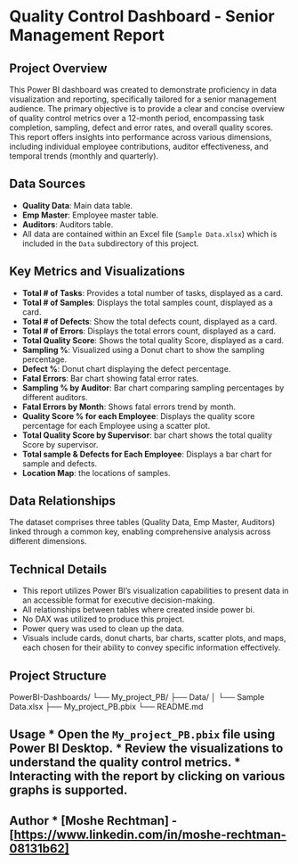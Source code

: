 # Quality Control Dashboard - Senior Management Report

## Project Overview

This Power BI dashboard was created to demonstrate proficiency in data visualization and reporting, specifically tailored for a senior management audience. The primary objective is to provide a clear and concise overview of quality control metrics over a 12-month period, encompassing task completion, sampling, defect and error rates, and overall quality scores. This report offers insights into performance across various dimensions, including individual employee contributions, auditor effectiveness, and temporal trends (monthly and quarterly).

## Data Sources

* **Quality Data**: Main data table.
* **Emp Master**: Employee master table.
* **Auditors**: Auditors table.
* All data are contained within an Excel file (`Sample Data.xlsx`) which is included in the `Data` subdirectory of this project.

## Key Metrics and Visualizations

* **Total # of Tasks**: Provides a total number of tasks, displayed as a card.
* **Total # of Samples**: Displays the total samples count, displayed as a card.
* **Total # of Defects**: Show the total defects count, displayed as a card.
* **Total # of Errors**: Displays the total errors count, displayed as a card.
* **Total Quality Score**: Shows the total quality Score, displayed as a card.
* **Sampling %**: Visualized using a Donut chart to show the sampling percentage.
* **Defect %**: Donut chart displaying the defect percentage.
* **Fatal Errors**: Bar chart showing fatal error rates.
* **Sampling % by Auditor**: Bar chart comparing sampling percentages by different auditors.
* **Fatal Errors by Month**: Shows fatal errors trend by month.
* **Quality Score % for each Employee**: Displays the quality score percentage for each Employee using a scatter plot.
* **Total Quality Score by Supervisor**: bar chart shows the total quality Score by supervisor.
* **Total sample & Defects for Each Employee**: Displays a bar chart for sample and defects.
* **Location Map**: the locations of samples.

## Data Relationships

The dataset comprises three tables (Quality Data, Emp Master, Auditors) linked through a common key, enabling comprehensive analysis across different dimensions.

## Technical Details

* This report utilizes Power BI’s visualization capabilities to present data in an accessible format for executive decision-making.
* All relationships between tables where created inside power bi.
* No DAX was utilized to produce this project.
* Power query was used to clean up the data.
* Visuals include cards, donut charts, bar charts, scatter plots, and maps, each chosen for their ability to convey specific information effectively.

## Project Structure

PowerBI-Dashboards/ └── My_project_PB/ ├── Data/ │ └── Sample Data.xlsx ├── My_project_PB.pbix └── README.md

## Usage * Open the `My_project_PB.pbix` file using Power BI Desktop. * Review the visualizations to understand the quality control metrics. * Interacting with the report by clicking on various graphs is supported.
 ## Author * [Moshe Rechtman] - [https://www.linkedin.com/in/moshe-rechtman-08131b62]
